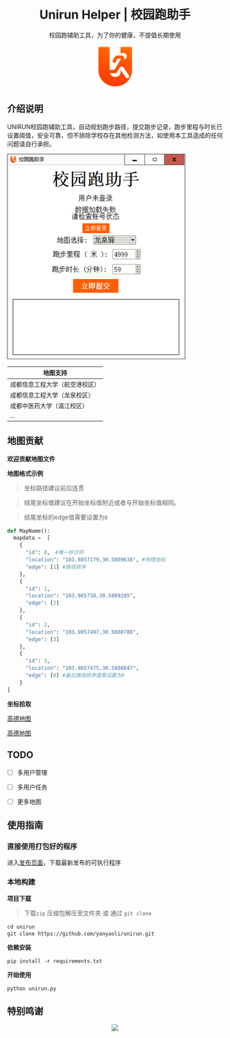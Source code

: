 <h1 align='center'>
  Unirun Helper | 校园跑助手
</h1>

<p align='center'>
 校园跑辅助工具，为了你的健康，不提倡长期使用
</p>

<div align='center'>
  <img src="./files/logo.png" width=100px height=100px>
</div>


## 介绍说明

UNIRUN校园跑辅助工具，自动规划跑步路径，提交跑步记录，跑步里程与时长已设置阈值，安全可靠，但不排除学校存在其他检测方法，如使用本工具造成的任何问题请自行承担。

![intro](./files/intro.jpg)


| 地图支持                    |
| --------------------------- |
| 成都信息工程大学（航空港校区） |
| 成都信息工程大学（龙泉校区） |
| 成都中医药大学（温江校区） |
| ...                         |


## 地图贡献

**欢迎贡献地图文件**

**地图格式示例**

> 坐标路径建议前后连贯

> 结尾坐标值建议在开始坐标值附近或者与开始坐标值相同。

> 结尾坐标的edge值需要设置为```0```

```python
def MapName():
  mapdata =  [
    {
      "id": 0,　#唯一标识符
      "location": "103.9857179,30.5809638", #地理坐标
      "edge": [1] #路径排序
    },
    {
      "id": 1,
      "location": "103.985738,30.5809205",
      "edge": [2]
    },
    {
      "id": 2,
      "location": "103.9857497,30.5808788",
      "edge": [3]
    },
    {
      "id": 3,
      "location": "103.9857475,30.5808847",
      "edge": [0] #最后路径排序值需设置为0
    }
]
```

**坐标拾取**

[高德地图](https://lbs.gaode.com/console/show/picker) 

[高德地图](https://lbs.amap.com/tools/picker)


## TODO

- [ ] 多用户管理
- [ ] 多用户任务
- [ ] 更多地图


## 使用指南

### 直接使用打包好的程序

进入[发布页面](https://github.com/yanyaoli/unirun/releases/)，下载最新发布的可执行程序


### 本地构建

**项目下载**

> 下载`zip` 压缩包解压至文件夹 或 通过 `git clone`

```shell
cd unirun
git clone https://github.com/yanyaoli/unirun.git
```

**依赖安装**

```shell
pip install -r requirements.txt
```

**开始使用**

```shell
python unirun.py
```


## 特别鸣谢

<p align='center'>
  <a href="https://github.com/yanyaoli/unirun/graphs/contributors">
    <img src="https://contrib.rocks/image?repo=yanyaoli/unirun">
  </a>
</p>